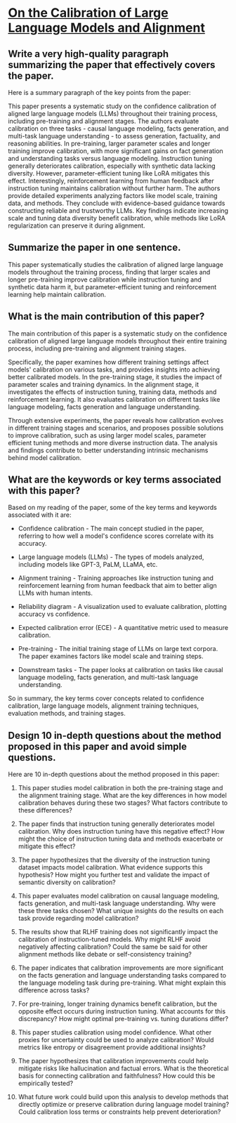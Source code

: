 # [On the Calibration of Large Language Models and Alignment](https://arxiv.org/abs/2311.13240)

## Write a very high-quality paragraph summarizing the paper that effectively covers the paper.

 Here is a summary paragraph of the key points from the paper:

This paper presents a systematic study on the confidence calibration of aligned large language models (LLMs) throughout their training process, including pre-training and alignment stages. The authors evaluate calibration on three tasks - causal language modeling, facts generation, and multi-task language understanding - to assess generation, factuality, and reasoning abilities. In pre-training, larger parameter scales and longer training improve calibration, with more significant gains on fact generation and understanding tasks versus language modeling. Instruction tuning generally deteriorates calibration, especially with synthetic data lacking diversity. However, parameter-efficient tuning like LoRA mitigates this effect. Interestingly, reinforcement learning from human feedback after instruction tuning maintains calibration without further harm. The authors provide detailed experiments analyzing factors like model scale, training data, and methods. They conclude with evidence-based guidance towards constructing reliable and trustworthy LLMs. Key findings indicate increasing scale and tuning data diversity benefit calibration, while methods like LoRA regularization can preserve it during alignment.


## Summarize the paper in one sentence.

 This paper systematically studies the calibration of aligned large language models throughout the training process, finding that larger scales and longer pre-training improve calibration while instruction tuning and synthetic data harm it, but parameter-efficient tuning and reinforcement learning help maintain calibration.


## What is the main contribution of this paper?

 The main contribution of this paper is a systematic study on the confidence calibration of aligned large language models throughout their entire training process, including pre-training and alignment training stages. 

Specifically, the paper examines how different training settings affect models' calibration on various tasks, and provides insights into achieving better calibrated models. In the pre-training stage, it studies the impact of parameter scales and training dynamics. In the alignment stage, it investigates the effects of instruction tuning, training data, methods and reinforcement learning. It also evaluates calibration on different tasks like language modeling, facts generation and language understanding.

Through extensive experiments, the paper reveals how calibration evolves in different training stages and scenarios, and proposes possible solutions to improve calibration, such as using larger model scales, parameter efficient tuning methods and more diverse instruction data. The analysis and findings contribute to better understanding intrinsic mechanisms behind model calibration.


## What are the keywords or key terms associated with this paper?

 Based on my reading of the paper, some of the key terms and keywords associated with it are:

- Confidence calibration - The main concept studied in the paper, referring to how well a model's confidence scores correlate with its accuracy. 

- Large language models (LLMs) - The types of models analyzed, including models like GPT-3, PaLM, LLaMA, etc.

- Alignment training - Training approaches like instruction tuning and reinforcement learning from human feedback that aim to better align LLMs with human intents. 

- Reliability diagram - A visualization used to evaluate calibration, plotting accuracy vs confidence. 

- Expected calibration error (ECE) - A quantitative metric used to measure calibration.

- Pre-training - The initial training stage of LLMs on large text corpora. The paper examines factors like model scale and training steps.

- Downstream tasks - The paper looks at calibration on tasks like causal language modeling, facts generation, and multi-task language understanding.

So in summary, the key terms cover concepts related to confidence calibration, large language models, alignment training techniques, evaluation methods, and training stages.


## Design 10 in-depth questions about the method proposed in this paper and avoid simple questions.

 Here are 10 in-depth questions about the method proposed in this paper:

1. This paper studies model calibration in both the pre-training stage and the alignment training stage. What are the key differences in how model calibration behaves during these two stages? What factors contribute to these differences?

2. The paper finds that instruction tuning generally deteriorates model calibration. Why does instruction tuning have this negative effect? How might the choice of instruction tuning data and methods exacerbate or mitigate this effect?  

3. The paper hypothesizes that the diversity of the instruction tuning dataset impacts model calibration. What evidence supports this hypothesis? How might you further test and validate the impact of semantic diversity on calibration?

4. This paper evaluates model calibration on causal language modeling, facts generation, and multi-task language understanding. Why were these three tasks chosen? What unique insights do the results on each task provide regarding model calibration?

5. The results show that RLHF training does not significantly impact the calibration of instruction-tuned models. Why might RLHF avoid negatively affecting calibration? Could the same be said for other alignment methods like debate or self-consistency training?

6. The paper indicates that calibration improvements are more significant on the facts generation and language understanding tasks compared to the language modeling task during pre-training. What might explain this difference across tasks? 

7. For pre-training, longer training dynamics benefit calibration, but the opposite effect occurs during instruction tuning. What accounts for this discrepancy? How might optimal pre-training vs. tuning durations differ?

8. This paper studies calibration using model confidence. What other proxies for uncertainty could be used to analyze calibration? Would metrics like entropy or disagreement provide additional insights?

9. The paper hypothesizes that calibration improvements could help mitigate risks like hallucination and factual errors. What is the theoretical basis for connecting calibration and faithfulness? How could this be empirically tested?

10. What future work could build upon this analysis to develop methods that directly optimize or preserve calibration during language model training? Could calibration loss terms or constraints help prevent deterioration?
